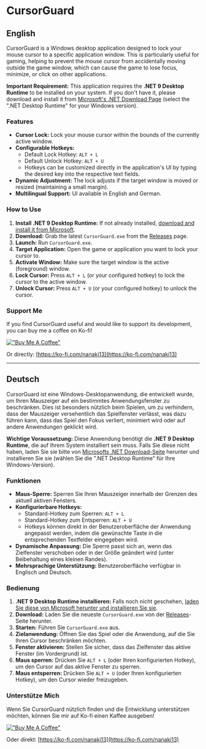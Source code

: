 # CursorGuard

## English

CursorGuard is a Windows desktop application designed to lock your mouse cursor to a specific application window. This is particularly useful for gaming, helping to prevent the mouse cursor from accidentally moving outside the game window, which can cause the game to lose focus, minimize, or click on other applications.

**Important Requirement:** This application requires the **.NET 9 Desktop Runtime** to be installed on your system. If you don't have it, please download and install it from [Microsoft's .NET Download Page](https://dotnet.microsoft.com/download/dotnet/9.0) (select the ".NET Desktop Runtime" for your Windows version).

### Features

*   **Cursor Lock:** Lock your mouse cursor within the bounds of the currently active window.
*   **Configurable Hotkeys:** 
    *   Default Lock Hotkey: `ALT + L`
    *   Default Unlock Hotkey: `ALT + U`
    *   Hotkeys can be customized directly in the application's UI by typing the desired key into the respective text fields.
*   **Dynamic Adjustment:** The lock adjusts if the target window is moved or resized (maintaining a small margin).
*   **Multilingual Support:** UI available in English and German.

### How to Use

1.  **Install .NET 9 Desktop Runtime:** If not already installed, [download and install it from Microsoft](https://dotnet.microsoft.com/download/dotnet/9.0).
2.  **Download:** Grab the latest `CursorGuard.exe` from the [Releases](../../releases) page.
3.  **Launch:** Run `CursorGuard.exe`.
4.  **Target Application:** Open the game or application you want to lock your cursor to.
5.  **Activate Window:** Make sure the target window is the active (foreground) window.
6.  **Lock Cursor:** Press `ALT + L` (or your configured hotkey) to lock the cursor to the active window.
7.  **Unlock Cursor:** Press `ALT + U` (or your configured hotkey) to unlock the cursor.

### Support Me

If you find CursorGuard useful and would like to support its development, you can buy me a coffee on Ko-fi!

[!["Buy Me A Coffee"](https://ko-fi.com/img/githubbutton_sm.svg)](https://ko-fi.com/nanaki13)

Or directly: [https://ko-fi.com/nanaki13](https://ko-fi.com/nanaki13)

---

## Deutsch

CursorGuard ist eine Windows-Desktopanwendung, die entwickelt wurde, um Ihren Mauszeiger auf ein bestimmtes Anwendungsfenster zu beschränken. Dies ist besonders nützlich beim Spielen, um zu verhindern, dass der Mauszeiger versehentlich das Spielfenster verlässt, was dazu führen kann, dass das Spiel den Fokus verliert, minimiert wird oder auf andere Anwendungen geklickt wird.

**Wichtige Voraussetzung:** Diese Anwendung benötigt die **.NET 9 Desktop Runtime**, die auf Ihrem System installiert sein muss. Falls Sie diese nicht haben, laden Sie sie bitte von [Microsofts .NET Download-Seite](https://dotnet.microsoft.com/download/dotnet/9.0) herunter und installieren Sie sie (wählen Sie die ".NET Desktop Runtime" für Ihre Windows-Version).

### Funktionen

*   **Maus-Sperre:** Sperren Sie Ihren Mauszeiger innerhalb der Grenzen des aktuell aktiven Fensters.
*   **Konfigurierbare Hotkeys:**
    *   Standard-Hotkey zum Sperren: `ALT + L`
    *   Standard-Hotkey zum Entsperren: `ALT + U`
    *   Hotkeys können direkt in der Benutzeroberfläche der Anwendung angepasst werden, indem die gewünschte Taste in die entsprechenden Textfelder eingegeben wird.
*   **Dynamische Anpassung:** Die Sperre passt sich an, wenn das Zielfenster verschoben oder in der Größe geändert wird (unter Beibehaltung eines kleinen Randes).
*   **Mehrsprachige Unterstützung:** Benutzeroberfläche verfügbar in Englisch und Deutsch.

### Bedienung

1.  **.NET 9 Desktop Runtime installieren:** Falls noch nicht geschehen, [laden Sie diese von Microsoft herunter und installieren Sie sie](https://dotnet.microsoft.com/download/dotnet/9.0).
2.  **Download:** Laden Sie die neueste `CursorGuard.exe` von der [Releases](../../releases)-Seite herunter.
3.  **Starten:** Führen Sie `CursorGuard.exe` aus.
4.  **Zielanwendung:** Öffnen Sie das Spiel oder die Anwendung, auf die Sie Ihren Cursor beschränken möchten.
5.  **Fenster aktivieren:** Stellen Sie sicher, dass das Zielfenster das aktive Fenster (im Vordergrund) ist.
6.  **Maus sperren:** Drücken Sie `ALT + L` (oder Ihren konfigurierten Hotkey), um den Cursor auf das aktive Fenster zu sperren.
7.  **Maus entsperren:** Drücken Sie `ALT + U` (oder Ihren konfigurierten Hotkey), um den Cursor wieder freizugeben.

### Unterstütze Mich

Wenn Sie CursorGuard nützlich finden und die Entwicklung unterstützen möchten, können Sie mir auf Ko-fi einen Kaffee ausgeben!

[!["Buy Me A Coffee"](https://ko-fi.com/img/githubbutton_sm.svg)](https://ko-fi.com/nanaki13)

Oder direkt: [https://ko-fi.com/nanaki13](https://ko-fi.com/nanaki13)
